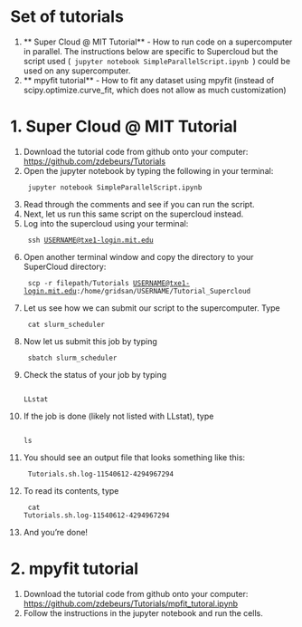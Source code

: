 # Set of tutorials
1. ** Super Cloud @ MIT Tutorial**  - How to run code on a supercomputer in parallel. The instructions below are specific to Supercloud but the script used (<code> jupyter notebook SimpleParallelScript.ipynb </code>) could be used on any supercomputer.
2. ** mpyfit tutorial**  - How to fit any dataset using mpyfit (instead of scipy.optimize.curve_fit, which does not allow as much customization)


# 1. Super Cloud @ MIT Tutorial
 
1. Download the tutorial code from github onto your computer: https://github.com/zdebeurs/Tutorials
2. Open the jupyter notebook by typing the following in your terminal: <p><code> jupyter notebook SimpleParallelScript.ipynb </code></p> 
3. Read through the comments and see if you can run the script.
4. Next, let us run this same script on the supercloud instead. 
5. Log into the supercloud using your terminal:  <p><code> ssh USERNAME@txe1-login.mit.edu </code></p> 
6. Open another terminal window and copy the directory to your SuperCloud directory: <p><code> scp -r filepath/Tutorials USERNAME@txe1-login.mit.edu:/home/gridsan/USERNAME/Tutorial_Supercloud </code></p> 
8. Let us see how we can submit our script to the supercomputer. Type <p><code> cat slurm_scheduler</code></p> 
9. Now let us submit this job by typing
	<p><code> sbatch slurm_scheduler</code></p> 
10. Check the status of your job by typing <p><code> LLstat</code></p> 
11. If the job is done (likely not listed with LLstat), type <p><code> ls</code></p> 
12. You should see an output file that looks something like this: <p><code> Tutorials.sh.log-11540612-4294967294</code></p> 
13. To read its contents, type <p><code> cat Tutorials.sh.log-11540612-4294967294</code></p> 
14. And you’re done! 


# 2. mpyfit tutorial
1. Download the tutorial code from github onto your computer: https://github.com/zdebeurs/Tutorials/mpfit_tutoral.ipynb
2. Follow the instructions in the jupyter notebook and run the cells.

